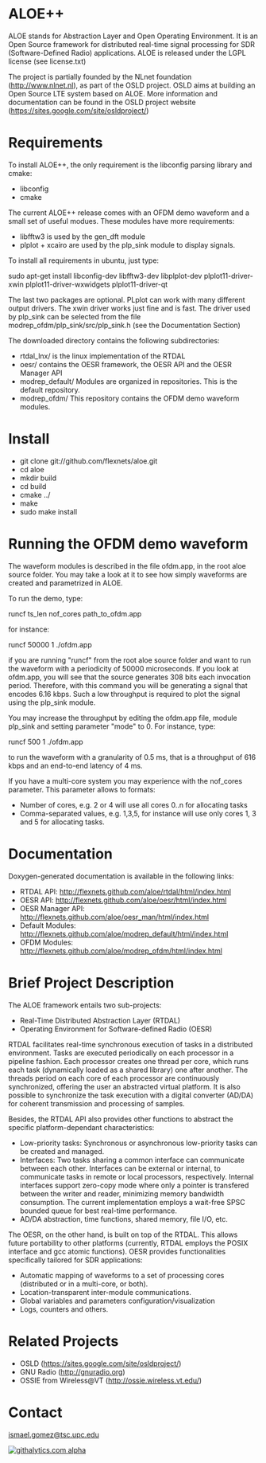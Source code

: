 ALOE++ 
===========

ALOE stands for Abstraction Layer and Open Operating Environment. It is an Open Source framework for distributed real-time signal processing for SDR (Software-Defined Radio) applications. ALOE is released under the LGPL license (see license.txt) 

The project is partially founded by the NLnet foundation (http://www.nlnet.nl), as part of the OSLD project. OSLD aims at building an Open Source LTE system based on ALOE. More information and documentation can be found in the OSLD project website (https://sites.google.com/site/osldproject/)

Requirements
========

To install ALOE++, the only requirement is the libconfig parsing library and cmake:
 * libconfig 
 * cmake

The current ALOE++ release comes with an OFDM demo waveform and a small set of useful modues. These modules have more requirements: 
 * libfftw3 is used by the gen_dft module 
 * plplot + xcairo are used by the plp_sink module to display signals.

To install all requirements in ubuntu, just type:

sudo apt-get install libconfig-dev libfftw3-dev libplplot-dev plplot11-driver-xwin plplot11-driver-wxwidgets plplot11-driver-qt

The last two packages are optional. PLplot can work with many different output drivers. The xwin driver works just fine and is fast. The driver used by plp_sink can be selected from the file modrep_ofdm/plp_sink/src/plp_sink.h (see the Documentation Section)

The downloaded directory contains the following subdirectories:
 * rtdal_lnx/ is the linux implementation of the RTDAL
 * oesr/ contains the OESR framework, the OESR API and the OESR Manager API
 * modrep_default/ Modules are organized in repositories. This is the default repository.
 * modrep_ofdm/ This repository contains the OFDM demo waveform modules.
  
Install
=========

 * git clone git://github.com/flexnets/aloe.git
 * cd aloe
 * mkdir build
 * cd build
 * cmake ../
 * make
 * sudo make install

Running the OFDM demo waveform
===============================

The waveform modules is described in the file ofdm.app, in the root aloe source folder. You may take a look at it to see how simply waveforms are created and parametrized in ALOE. 

To run the demo, type:

runcf ts_len nof_cores path_to_ofdm.app

for instance:

runcf 50000 1 ./ofdm.app

if you are running "runcf" from the root aloe source folder and want to run the waveform with a periodicity of 50000 microseconds. If you look at ofdm.app, you will see that the source generates 308 bits each invocation period. Therefore, with this command you will be generating a signal that encodes 6.16 kbps. Such a low throughput is required to plot the signal using the plp_sink module. 

You may increase the throughput by editing the ofdm.app file, module plp_sink and setting parameter "mode" to 0. For instance, type: 

runcf 500 1 ./ofdm.app

to run the waveform with a granularity of 0.5 ms, that is a throughput of 616 kbps and an end-to-end latency of 4 ms.

If you have a multi-core system you may experience with the nof_cores parameter. This parameter allows to formats:
  * Number of cores, e.g. 2 or 4 will use all cores 0..n for allocating tasks
  * Comma-separated values, e.g. 1,3,5, for instance will use only cores 1, 3 and 5 for allocating tasks. 

Documentation 
===============

Doxygen-generated documentation is available in the following links:
 * RTDAL API: http://flexnets.github.com/aloe/rtdal/html/index.html
 * OESR API: http://flexnets.github.com/aloe/oesr/html/index.html
 * OESR Manager API: http://flexnets.github.com/aloe/oesr_man/html/index.html
 * Default Modules: http://flexnets.github.com/aloe/modrep_default/html/index.html
 * OFDM Modules: http://flexnets.github.com/aloe/modrep_ofdm/html/index.html


Brief Project Description 
==================

The ALOE framework entails two sub-projects:
 * Real-Time Distributed Abstraction Layer (RTDAL)
 * Operating Environment for Software-defined Radio (OESR)

RTDAL facilitates real-time synchronous execution of tasks in a distributed environment. Tasks are executed periodically on each processor in a pipeline fashion. Each processor creates one thread per core, which runs each task (dynamically loaded as a shared library) one after another. The threads period on each core of each processor are continuously synchronized, offering the user an abstracted virtual platform. It is also possible to synchronize the task execution with a digital converter (AD/DA) for coherent transmission and processing of samples. 

Besides, the RTDAL API also provides other functions to abstract the specific platform-dependant characteristics:
 * Low-priority tasks: Synchronous or asynchronous low-priority tasks can be created and managed.
 * Interfaces: Two tasks sharing a common interface can communicate between each other. Interfaces can be external or internal, to communicate tasks in remote or local processors, respectively. Internal interfaces support zero-copy mode where only a pointer is transfered between the writer and reader, minimizing memory bandwidth consumption. The current implementation employs a wait-free SPSC bounded queue for best real-time performance.   
 * AD/DA abstraction, time functions, shared memory, file I/O, etc.

The OESR, on the other hand, is built on top of the RTDAL. This allows future portability to other platforms (currently, RTDAL employs the POSIX interface and gcc atomic functions). OESR provides functionalities specifically tailored for SDR applications:
 * Automatic mapping of waveforms to a set of processing cores (distributed or in a multi-core, or both). 
 * Location-transparent inter-module communications.
 * Global variables and parameters configuration/visualization
 * Logs, counters and others.



Related Projects
=================
 * OSLD (https://sites.google.com/site/osldproject/)
 * GNU Radio (http://gnuradio.org)
 * OSSIE from Wireless@VT (http://ossie.wireless.vt.edu/)


Contact
========
ismael.gomez@tsc.upc.edu





[![githalytics.com alpha](https://cruel-carlota.pagodabox.com/fbe47a2652453cdc1eb50219b38ab2f0 "githalytics.com")](http://githalytics.com/flexnets/aloe)